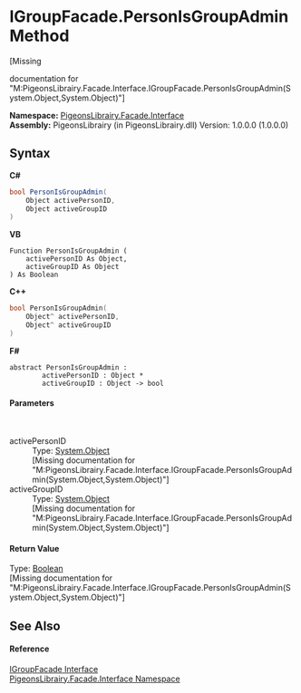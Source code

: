 # IGroupFacade.PersonIsGroupAdmin Method 
 

\[Missing <summary> documentation for "M:PigeonsLibrairy.Facade.Interface.IGroupFacade.PersonIsGroupAdmin(System.Object,System.Object)"\]

**Namespace:**&nbsp;<a href="0bd0bf76-0a1d-3924-30ff-4e9d41df9d8e">PigeonsLibrairy.Facade.Interface</a><br />**Assembly:**&nbsp;PigeonsLibrairy (in PigeonsLibrairy.dll) Version: 1.0.0.0 (1.0.0.0)

## Syntax

**C#**<br />
``` C#
bool PersonIsGroupAdmin(
	Object activePersonID,
	Object activeGroupID
)
```

**VB**<br />
``` VB
Function PersonIsGroupAdmin ( 
	activePersonID As Object,
	activeGroupID As Object
) As Boolean
```

**C++**<br />
``` C++
bool PersonIsGroupAdmin(
	Object^ activePersonID, 
	Object^ activeGroupID
)
```

**F#**<br />
``` F#
abstract PersonIsGroupAdmin : 
        activePersonID : Object * 
        activeGroupID : Object -> bool 

```


#### Parameters
&nbsp;<dl><dt>activePersonID</dt><dd>Type: <a href="http://msdn2.microsoft.com/en-us/library/e5kfa45b" target="_blank">System.Object</a><br />\[Missing <param name="activePersonID"/> documentation for "M:PigeonsLibrairy.Facade.Interface.IGroupFacade.PersonIsGroupAdmin(System.Object,System.Object)"\]</dd><dt>activeGroupID</dt><dd>Type: <a href="http://msdn2.microsoft.com/en-us/library/e5kfa45b" target="_blank">System.Object</a><br />\[Missing <param name="activeGroupID"/> documentation for "M:PigeonsLibrairy.Facade.Interface.IGroupFacade.PersonIsGroupAdmin(System.Object,System.Object)"\]</dd></dl>

#### Return Value
Type: <a href="http://msdn2.microsoft.com/en-us/library/a28wyd50" target="_blank">Boolean</a><br />\[Missing <returns> documentation for "M:PigeonsLibrairy.Facade.Interface.IGroupFacade.PersonIsGroupAdmin(System.Object,System.Object)"\]

## See Also


#### Reference
<a href="4e7b0165-a27e-cb89-3b65-84681ca467ef">IGroupFacade Interface</a><br /><a href="0bd0bf76-0a1d-3924-30ff-4e9d41df9d8e">PigeonsLibrairy.Facade.Interface Namespace</a><br />